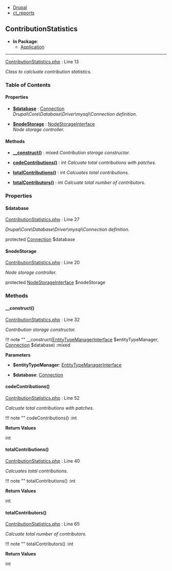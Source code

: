 
- [Drupal](../namespaces/drupal.md)
- [ct_reports](../namespaces/drupal-ct-reports.md)


## ContributionStatistics


- **In Package**:
    - [Application](../packages/Application.md)
  


---





[ContributionStatistics.php](../files/web-modules-custom-ct-reports-src-contributionstatistics.md) : Line 13

*Class to calcluate contribution statistics.*









### Table of Contents









#### Properties
- **[$database](../classes/Drupal-ct-reports-ContributionStatistics.md#database)**
         : [Connection](# "\Drupal\Core\Database\Connection")  
*Drupal\Core\Database\Driver\mysql\Connection definition.*

- **[$nodeStorage](../classes/Drupal-ct-reports-ContributionStatistics.md#nodestorage)**
         : [NodeStorageInterface](# "\Drupal\node\NodeStorageInterface")  
*Node storage controller.*


#### Methods
- **[__construct()](../classes/Drupal-ct-reports-ContributionStatistics.md#__construct)**
           : mixed
*Contribution storage constructor.*

- **[codeContributions()](../classes/Drupal-ct-reports-ContributionStatistics.md#codecontributions)**
           : int
*Calcuate total contributions with patches.*

- **[totalContributions()](../classes/Drupal-ct-reports-ContributionStatistics.md#totalcontributions)**
           : int
*Calcuates total contributions.*

- **[totalContributors()](../classes/Drupal-ct-reports-ContributionStatistics.md#totalcontributors)**
           : int
*Calcuate total number of contributors.*







### Properties

#### $database

[ContributionStatistics.php](../files/web-modules-custom-ct-reports-src-contributionstatistics.md) : Line 27

*Drupal\Core\Database\Driver\mysql\Connection definition.*


protected [Connection](# "\Drupal\Core\Database\Connection") $database







#### $nodeStorage

[ContributionStatistics.php](../files/web-modules-custom-ct-reports-src-contributionstatistics.md) : Line 20

*Node storage controller.*


protected [NodeStorageInterface](# "\Drupal\node\NodeStorageInterface") $nodeStorage









### Methods

#### __construct()

[ContributionStatistics.php](../files/web-modules-custom-ct-reports-src-contributionstatistics.md) : Line 32

*Contribution storage constructor.*

!!! note ""
    __construct([EntityTypeManagerInterface](# "\Drupal\Core\Entity\EntityTypeManagerInterface") $entityTypeManager, [Connection](# "\Drupal\Core\Database\Connection") $database) :mixed




**Parameters**

- **$entityTypeManager**: [EntityTypeManagerInterface](# "\Drupal\Core\Entity\EntityTypeManagerInterface")
    
- **$database**: [Connection](# "\Drupal\Core\Database\Connection")
    







#### codeContributions()

[ContributionStatistics.php](../files/web-modules-custom-ct-reports-src-contributionstatistics.md) : Line 52

*Calcuate total contributions with patches.*

!!! note ""
    codeContributions() :int









**Return Values**

int



#### totalContributions()

[ContributionStatistics.php](../files/web-modules-custom-ct-reports-src-contributionstatistics.md) : Line 40

*Calcuates total contributions.*

!!! note ""
    totalContributions() :int









**Return Values**

int



#### totalContributors()

[ContributionStatistics.php](../files/web-modules-custom-ct-reports-src-contributionstatistics.md) : Line 65

*Calcuate total number of contributors.*

!!! note ""
    totalContributors() :int









**Return Values**

int




